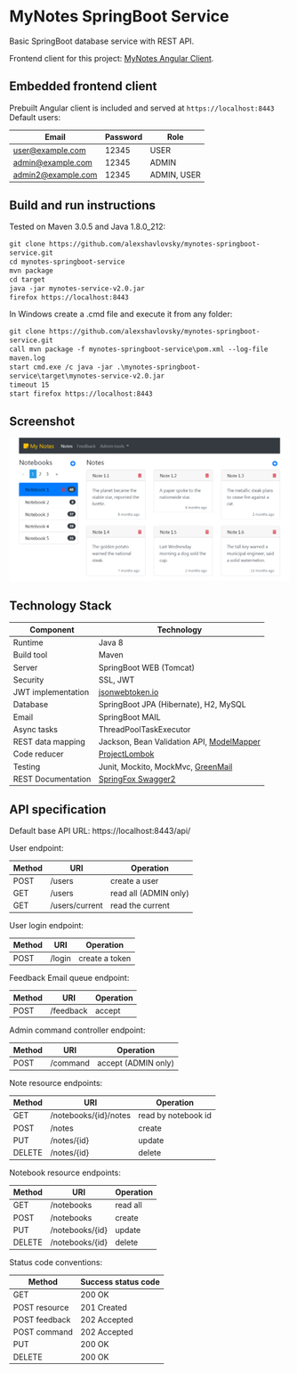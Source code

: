 # MyNotes SpringBoot Service

Basic SpringBoot database service with REST API.

Frontend client for this project: [MyNotes Angular Client](https://github.com/alexshavlovsky/mynotes-ng-client.git).

## Embedded frontend client

Prebuilt Angular client is included and served at `https://localhost:8443`
<br>
Default users:

Email              |Password |Role
---                |---      |---
user@example.com   |12345    |USER
admin@example.com  |12345    |ADMIN
admin2@example.com |12345    |ADMIN, USER

## Build and run instructions

Tested on Maven 3.0.5 and Java 1.8.0_212:
```
git clone https://github.com/alexshavlovsky/mynotes-springboot-service.git
cd mynotes-springboot-service
mvn package
cd target
java -jar mynotes-service-v2.0.jar
firefox https://localhost:8443
```

In Windows create a .cmd file and execute it from any folder:
```
git clone https://github.com/alexshavlovsky/mynotes-springboot-service.git
call mvn package -f mynotes-springboot-service\pom.xml --log-file maven.log
start cmd.exe /c java -jar .\mynotes-springboot-service\target\mynotes-service-v2.0.jar
timeout 15
start firefox https://localhost:8443
```

## Screenshot

<p align="center">
  <img src="screenshots/desktop.png?raw=true"/>
</p>

## Technology Stack

Component          | Technology
---                | ---
Runtime            | Java 8
Build tool         | Maven
Server             | SpringBoot WEB (Tomcat)
Security           | SSL, JWT
JWT implementation | [jsonwebtoken.io](https://github.com/jwtk/jjwt)
Database           | SpringBoot JPA (Hibernate), H2, MySQL         
Email              | SpringBoot MAIL
Async tasks        | ThreadPoolTaskExecutor
REST data mapping  | Jackson, Bean Validation API, [ModelMapper](https://github.com/modelmapper/modelmapper)
Code reducer       | [ProjectLombok](https://github.com/rzwitserloot/lombok)
Testing            | Junit, Mockito, MockMvc, [GreenMail](https://github.com/greenmail-mail-test/greenmail)
REST Documentation | [SpringFox Swagger2](https://github.com/springfox/springfox/releases)

## API specification

Default base API URL: https://localhost:8443/api/

User endpoint:
                       
Method  |URI            |Operation
---     |---            |---
POST    |/users         |create a user
GET     |/users         |read all (ADMIN only)
GET     |/users/current |read the current

User login endpoint:
                       
Method  |URI            |Operation
---     |---            |---
POST    |/login         |create a token

Feedback Email queue endpoint:
                       
Method  |URI            |Operation
---     |---            |---
POST    |/feedback      |accept

Admin command controller endpoint:
                       
Method  |URI            |Operation
---     |---            |---
POST    |/command       |accept (ADMIN only)

Note resource endpoints:

Method  |URI                   |Operation
---     |---                   |---
GET     |/notebooks/{id}/notes |read by notebook id
POST    |/notes                |create
PUT     |/notes/{id}           |update
DELETE  |/notes/{id}           |delete

Notebook resource endpoints:

Method  |URI                   |Operation
---     |---                   |---
GET     |/notebooks            |read all
POST    |/notebooks            |create
PUT     |/notebooks/{id}       |update
DELETE  |/notebooks/{id}       |delete

Status code conventions:

Method         |Success status code
---            |---
GET            |200 OK
POST resource  |201 Created
POST feedback  |202 Accepted
POST command   |202 Accepted
PUT            |200 OK
DELETE         |200 OK
